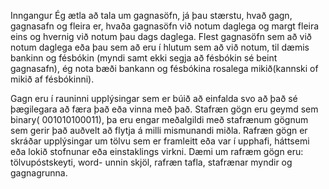 Inngangur Ég ætla að tala um gagnasöfn, já þau stærstu, hvað gagn, gagnasafn og fleira er, hvaða gagnasöfn við notum daglega og margt fleira eins og hvernig við notum þau dags daglega.
Flest gagnasöfn sem að við notum daglega eða þau sem að eru í hlutum sem að við notum, til dæmis bankinn og fésbókin (myndi samt ekki segja að fésbókin sé beint gagnasafn), ég nota bæði bankann og fésbókina rosalega mikið(kannski of mikið af fésbókinni).

Gagn eru í rauninni upplýsingar sem er búið að einfalda svo að það sé þægilegara að færa það eða vinna með það. Stafræn gögn eru geymd sem binary( 001010100011), þa eru engar meðalgildi með stafrænum gögnum sem gerir það auðvelt að flytja á milli mismunandi miðla. Rafræn gögn er skráðar upplýsingar um tölvu sem er framleitt eða var í upphafi, háttsemi eða lokið stofnunar eða einstaklings virkni. Dæmi um rafræm gögn eru: tölvupóstskeyti, word- unnin skjöl, rafræn tafla, stafrænar myndir og gagnagrunna.

